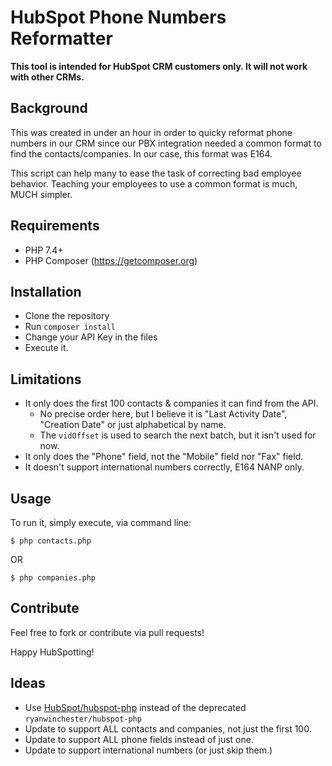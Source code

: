 # HubSpot Phone Numbers Reformatter

**This tool is intended for HubSpot CRM customers only. It will not work with other CRMs.**

## Background
This was created in under an hour in order to quicky reformat phone numbers in our CRM since our PBX integration needed a common format to find the contacts/companies. In our case, this format was E164.

This script can help many to ease the task of correcting bad employee behavior. Teaching your employees to use a common format is much, MUCH simpler.

## Requirements
- PHP 7.4+
- PHP Composer (https://getcomposer.org)

## Installation
- Clone the repository
- Run `composer install`
- Change your API Key in the files
- Execute it.

## Limitations
- It only does the first 100 contacts & companies it can find from the API.
	- No precise order here, but I believe it is "Last Activity Date", "Creation Date" or just alphabetical by name.
	- The `vidOffset` is used to search the next batch, but it isn't used for now.
- It only does the "Phone" field, not the "Mobile" field nor "Fax" field.
- It doesn't support international numbers correctly, E164 NANP only.

## Usage
To run it, simply execute, via command line:

```
$ php contacts.php
```

OR

```
$ php companies.php
```

## Contribute
Feel free to fork or contribute via pull requests!

Happy HubSpotting!

## Ideas
- Use [HubSpot/hubspot-php](https://www.github.com/HubSpot/hubspot-php) instead of the deprecated `ryanwinchester/hubspot-php`
- Update to support ALL contacts and companies, not just the first 100.
- Update to support ALL phone fields instead of just one.
- Update to support international numbers (or just skip them.)
